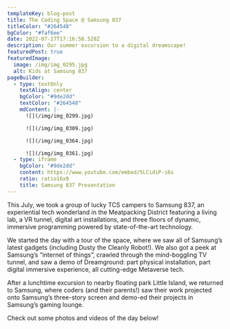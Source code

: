 ```yaml
---
templateKey: blog-post
title: The Coding Space @ Samsung 837
titleColor: "#264548"
bgColor: "#faf6ee"
date: 2022-07-27T17:16:58.528Z
description: Our summer excursion to a digital dreamscape!
featuredPost: true
featuredImage:
  image: /img/img_0295.jpg
  alt: Kids at Samsung 837
pageBuilder:
  - type: textOnly
    textAlign: center
    bgColor: "#9de2dd"
    textColor: "#264548"
    mdContent: |-
      ![](/img/img_0299.jpg)

      ![](/img/img_0309.jpg)

      ![](/img/img_0364.jpg)

      ![](/img/img_0361.jpg)
  - type: iframe
    bgColor: "#9de2dd"
    content: https://www.youtube.com/embed/5LCidiP-i6s
    ratio: ratio16x9
    title: Samsung 837 Presentation
---
```

This July, we took a group of lucky TCS campers to Samsung 837, an experiential tech wonderland in the Meatpacking District featuring a living lab, a VR tunnel, digital art installations, and three floors of dynamic, immersive programming powered by state-of-the-art technology.

We started the day with a tour of the space, where we saw all of Samsung’s latest gadgets (including Dusty the Cleanly Robot!). We also got a peek at Samsung’s “internet of things”, crawled through the mind-boggling TV tunnel, and saw a demo of Dreamground: part physical installation, part digital immersive experience, all cutting-edge Metaverse tech.

After a lunchtime excursion to nearby floating park Little Island, we returned to Samsung, where coders (and their parents!) saw their work projected onto Samsung’s three-story screen and demo-ed their projects in Samsung’s gaming lounge.

Check out some photos and videos of the day below!